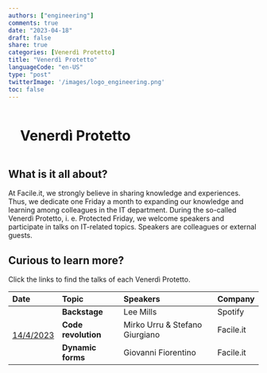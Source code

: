 ```yaml
---
authors: ["engineering"]
comments: true
date: "2023-04-18"
draft: false
share: true
categories: [Venerdì Protetto]
title: "Venerdì Protetto"
languageCode: "en-US"
type: "post"
twitterImage: '/images/logo_engineering.png'
toc: false
---
```


<div id="user-content-toc">
  <ul>
    <summary><h1 style="display: inline-block;">Venerdì Protetto</h1></summary>
  </ul>
</div>

## What is it all about?

At Facile.it, we strongly believe in sharing knowledge and experiences. Thus, we dedicate one Friday a month to expanding our knowledge and learning among colleagues in the IT department. During the so-called Venerdì Protetto, i. e. Protected Friday, we welcome speakers and participate in talks on IT-related topics. Speakers are colleagues or external guests.

    
    
## Curious to learn more?

Click the links to find the talks of each Venerdì Protetto.

<table>
    <thead>
        <tr
            align="left"
            >
            <th>Date</th>
            <th>Topic</th>
            <th>Speakers</th>
            <th>Company</th>
        </tr>
    </thead>
    <tbody>
        <tr>
            <td rowspan=4><a href="[VP]14-4-2023.md" title="Venerdì Protetto 14/4/2023">14/4/2023</a></td>
        </tr>
        <tr>
            <td><strong>Backstage</strong></td>
            <td>Lee Mills</td>
            <td>Spotify</td>
        </tr>
        <tr>
            <td><strong>Code revolution</strong></td>
            <td>Mirko Urru & Stefano Giurgiano</td>
            <td>Facile.it</td>
        </tr>
        <tr>
            <td rowspan=2><strong>Dynamic forms</strong></td>
            <td>Giovanni Fiorentino</td>
            <td>Facile.it</td>
        </tr>
    </tbody>
</table>
